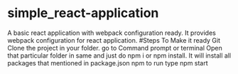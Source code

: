 # simple_react-application
A basic react application with webpack configuration ready. It provides webpack configuration for react application. 
#Steps To Make it ready
Git Clone the project in your folder.
go to Command prompt or terminal
Open that particular folder in same and just do npm i or npm install.
It will install all packages that mentioned in package.json
npm to run type npm start
